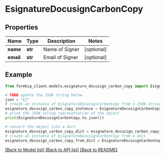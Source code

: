 # EsignatureDocusignCarbonCopy


## Properties

Name | Type | Description | Notes
------------ | ------------- | ------------- | -------------
**name** | **str** | Name of Signer | [optional] 
**email** | **str** | Email of Signer | [optional] 

## Example

```python
from formkiq_client.models.esignature_docusign_carbon_copy import EsignatureDocusignCarbonCopy

# TODO update the JSON string below
json = "{}"
# create an instance of EsignatureDocusignCarbonCopy from a JSON string
esignature_docusign_carbon_copy_instance = EsignatureDocusignCarbonCopy.from_json(json)
# print the JSON string representation of the object
print(EsignatureDocusignCarbonCopy.to_json())

# convert the object into a dict
esignature_docusign_carbon_copy_dict = esignature_docusign_carbon_copy_instance.to_dict()
# create an instance of EsignatureDocusignCarbonCopy from a dict
esignature_docusign_carbon_copy_from_dict = EsignatureDocusignCarbonCopy.from_dict(esignature_docusign_carbon_copy_dict)
```
[[Back to Model list]](../README.md#documentation-for-models) [[Back to API list]](../README.md#documentation-for-api-endpoints) [[Back to README]](../README.md)


